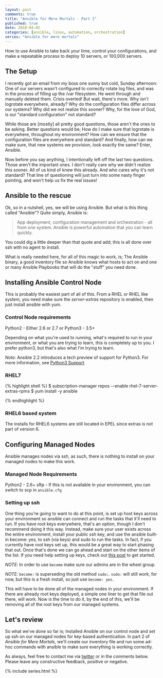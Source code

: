 ```yaml
---
layout: post
comments: true
title: "Ansible for Mere Mortals - Part I"
published: true
date: 2018-04-02
categories: [ansible, linux, automation, orchestration]
series: "Ansible for mere mortals"
---
```


How to use Ansible to take back your time, control your configurations, and make a repeatable process to deploy 10 servers, or 100,000 servers.


## The Setup

I recently got an email from my boss one sunny but cold, Sunday afternoon: One of our servers wasn't configured to correctly rotate log files, and was in the process of filling up the /var filesystem. He went through and manually deleted them. Crisis overted! But wait, there's more. Why isn't logrotate everywhere, already? Why do the configuration files differ across our systems? Why did we not realize this sooner? Why, for the love of God, is our "standard configuration" not standard?


While those are [mostly] all pretty good questions, those aren't the ones to be asking. Better questions would be; How do I make sure that logrotate is everywhere, throughout my environment? How can we ensure that the configuration files are everywhere and standard? And finally, how can we make sure, that new systems we provision, look exactly the same? Enter, Ansible.


Now before you say anything, I intentionally left off the last two questions. Those aren't the important ones. I don't really care why we didn't realize this sooner. All of us kind of knew this already. And who cares why it's not standard? That line of questioning will just turn into some nasty finger pointing, and won't help us fix the real issues!


## Ansible to the rescue

Ok, so in a nutshell, yes, we will be using Ansible. But what is this thing called "Ansible"? Quite simply, Ansible is:

> App deployment, configuration management and orchestration - all from one system. Ansible is powerful automation that you can learn quickly. 

You could dig a little deeper than that quote and add; this is all done over ssh with no agent to install. 


What is really needed here, for all of this magic to work, is; The Ansible binary, a good inventory file so Ansible knows what hosts to act on and one or many Ansible Playbooks that will do the "stuff" you need done.


## Installing Ansible Control Node

This is probably the easiest part of all of this. From a RHEL or RHEL like system, you need make sure the _server-extras_ repository is enabled, then just install ansible with yum.

### Control Node requirements
Python2 - Either 2.6 or 2.7
or
Python3 - 3.5+

Depending on what you're used to running, what's required to run in your environment, or what you are trying to learn, this is completely up to you. I prefer python3, but that's also what I'm trying to learn. 

_Note:_ Ansible 2.2 introduces a tech preview of support for Python3. For more information, see [Python3 Support](http://docs.ansible.com/ansible/latest/python_3_support.html)

### RHEL7
{% highlight shell %}
$ subscription-manager repos --enable rhel-7-server-extras-rpms
$ yum install -y ansible

{% endhighlight %}

### RHEL6 based system
The installs for RHEL6 systems are still located in EPEL since extras is not part of version 6.


## Configuring Managed Nodes
Ansible manages nodes via ssh, as such, there is nothing to install on your managed nodes to make this work.

### Managed Node Requirements
Python2 - 2.6+
sftp - If this is not available in your environment, you can switch to scp in `ansible.cfg`

### Setting up ssh
One thing you're going to want to do at this point, is set up host keys across your environment so ansible can connect and run the tasks that it'll need to run. If you have root keys everywhere, that's an option, though I don't recommend doing it this way. Instead, make sure your user exists across the entire environment, install your public ssh key, and use the ansible built-in become: yes, to ssh (via keys) and sudo to run the tasks. In fact, if you currently have root keys set up, this would be a great way to start phasing that out. Once that's done we can go ahead and start on the other items of the list. If you need help setting up keys, check out [this post](https://dkalaluhi.github.io/using-ssh-via-keys/) to get started.

*NOTE*: In order to use `become` make sure our admins are in the wheel group.

*NOTE*: `become:` is superseding the old method `sudo:`. `sudo:` will still work, for now, but this is a fresh install, so just use `become: yes`.

This will have to be done all of the managed nodes in your environment. If there are already root keys deployed, a simple one liner to get that file out there, will work. Now is the time to do it, by the end of this, we'll be removing all of the root keys from our managed systems.


## Let's review
So what we've done so far is; Installed Ansible on our control node and set up ssh on our managed nodes for key-based authentication. In part 2 of *Ansible for Mere Mortals*, we'll create our inventory file and run some ad-hoc commands with ansible to make sure everything is working correctly.

As always, feel free to contact me via [twitter](https://twitter.com/dkalaluhi) or in the comments below. Please leave any constructive feedback, positive or negative.

{% include series.html %}